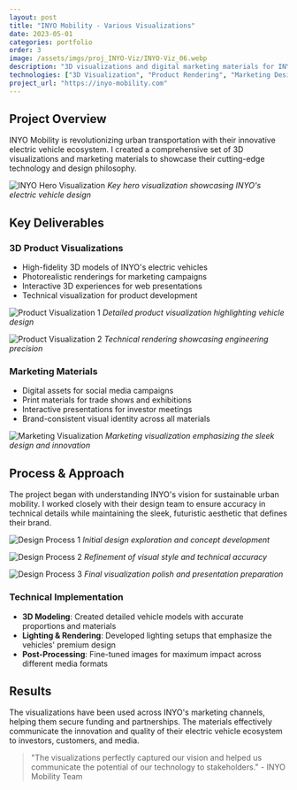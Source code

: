 ```yaml
---
layout: post
title: "INYO Mobility - Various Visualizations"
date: 2023-05-01
categories: portfolio
order: 3
image: /assets/imgs/proj_INYO-Viz/INYO-Viz_06.webp
description: "3D visualizations and digital marketing materials for INYO Mobility's electric vehicle ecosystem"
technologies: ["3D Visualization", "Product Rendering", "Marketing Design", "Motion Graphics"]
project_url: "https://inyo-mobility.com"
---
```


## Project Overview

INYO Mobility is revolutionizing urban transportation with their innovative electric vehicle ecosystem. I created a comprehensive set of 3D visualizations and marketing materials to showcase their cutting-edge technology and design philosophy.

![INYO Hero Visualization](/assets/imgs/proj_INYO-Viz/INYO-Viz_00.webp)
*Key hero visualization showcasing INYO's electric vehicle design*

## Key Deliverables

### 3D Product Visualizations
- High-fidelity 3D models of INYO's electric vehicles
- Photorealistic renderings for marketing campaigns
- Interactive 3D experiences for web presentations
- Technical visualization for product development

![Product Visualization 1](/assets/imgs/proj_INYO-Viz/INYO-Viz_01.webp)
*Detailed product visualization highlighting vehicle design*

![Product Visualization 2](/assets/imgs/proj_INYO-Viz/INYO-Viz_02.webp)
*Technical rendering showcasing engineering precision*

### Marketing Materials
- Digital assets for social media campaigns
- Print materials for trade shows and exhibitions
- Interactive presentations for investor meetings
- Brand-consistent visual identity across all materials

![Marketing Visualization](/assets/imgs/proj_INYO-Viz/INYO-Viz_03.webp)
*Marketing visualization emphasizing the sleek design and innovation*

## Process & Approach

The project began with understanding INYO's vision for sustainable urban mobility. I worked closely with their design team to ensure accuracy in technical details while maintaining the sleek, futuristic aesthetic that defines their brand.

![Design Process 1](/assets/imgs/proj_INYO-Viz/INYO-Viz_04.webp)
*Initial design exploration and concept development*

![Design Process 2](/assets/imgs/proj_INYO-Viz/INYO-Viz_05.webp)
*Refinement of visual style and technical accuracy*

![Design Process 3](/assets/imgs/proj_INYO-Viz/INYO-Viz_07.webp)
*Final visualization polish and presentation preparation*

### Technical Implementation
- **3D Modeling**: Created detailed vehicle models with accurate proportions and materials
- **Lighting & Rendering**: Developed lighting setups that emphasize the vehicles' premium design
- **Post-Processing**: Fine-tuned images for maximum impact across different media formats

## Results

The visualizations have been used across INYO's marketing channels, helping them secure funding and partnerships. The materials effectively communicate the innovation and quality of their electric vehicle ecosystem to investors, customers, and media.

> "The visualizations perfectly captured our vision and helped us communicate the potential of our technology to stakeholders." - INYO Mobility Team